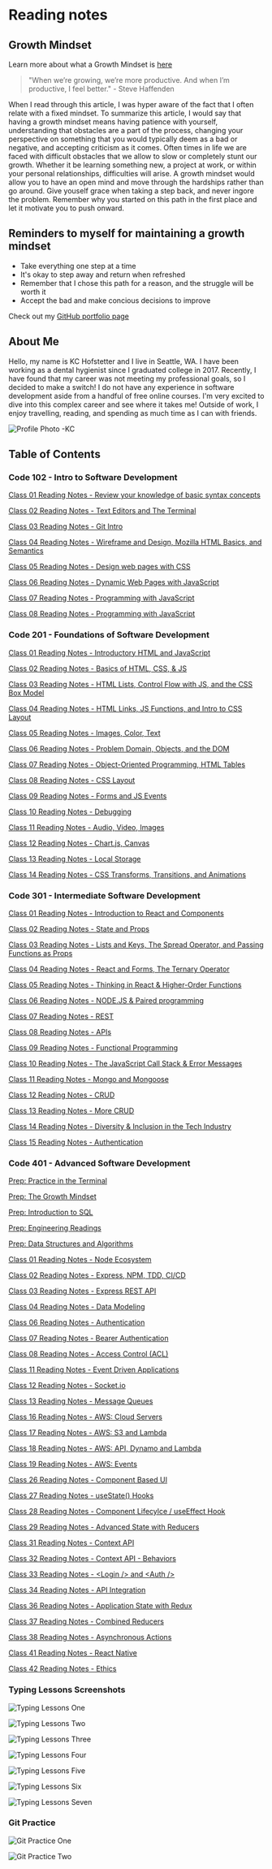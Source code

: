 # Reading notes

## Growth Mindset

Learn more about what a Growth Mindset is [here](https://www.atlassian.com/blog/inside-atlassian/growth-mindset)
>"When we’re growing, we’re more productive. And when I’m productive, I feel better." - Steve Haffenden

When I read through this article, I was hyper aware of the fact that I often relate with a fixed mindset. To summarize this article, I would say that having a growth mindset means having patience with yourself, understanding that obstacles are a part of the process, changing your perspective on something that you would typically deem as a bad or negative, and accepting criticism as it comes. Often times in life we are faced with difficult obstacles that we allow to slow or completely stunt our growth. Whether it be learning something new, a project at work, or within your personal relationships, difficulties will arise. A growth mindset would allow you to have an open mind and move through the hardships rather than go around. Give youself grace when taking a step back, and never ingore the problem. Remember why you started on this path in the first place and let it motivate you to push onward.

## Reminders to myself for maintaining a growth mindset

- Take everything one step at a time
- It's okay to step away and return when refreshed
- Remember that I chose this path for a reason, and the struggle will be worth it
- Accept the bad and make concious decisions to improve

Check out my [GitHub portfolio page](https://github.com/khofstetter94)

## About Me

Hello, my name is KC Hofstetter and I live in Seattle, WA. I have been working as a dental hygienist since I graduated college in 2017. Recently, I have found that my career was not meeting my professional goals, so I decided to make a switch! I do not have any experience in software development aside from a handful of free online courses. I'm very excited to dive into this complex career and see where it takes me! Outside of work, I enjoy travelling, reading, and spending as much time as I can with friends.

![Profile Photo -KC](https://user-images.githubusercontent.com/103529449/163075585-aee3aa16-5ee3-4cfa-b80a-c6a9d74209ea.jpg)

## Table of Contents

### Code 102 - Intro to Software Development

[Class 01 Reading Notes - Review your knowledge of basic syntax concepts](https://khofstetter94.github.io/reading-notes/class-102/class-01-reading-notes)

[Class 02 Reading Notes - Text Editors and The Terminal](https://khofstetter94.github.io/reading-notes/class-102/class-02-reading-notes)

[Class 03 Reading Notes - Git Intro](https://khofstetter94.github.io/reading-notes/class-102/class-03-reading-notes)

[Class 04 Reading Notes - Wireframe and Design, Mozilla HTML Basics, and Semantics](https://khofstetter94.github.io/reading-notes/class-102/class-04-reading-notes)

[Class 05 Reading Notes - Design web pages with CSS](https://khofstetter94.github.io/reading-notes/class-102/class-05-reading-notes)

[Class 06 Reading Notes - Dynamic Web Pages with JavaScript](https://khofstetter94.github.io/reading-notes/class-102/class-06-reading-notes)

[Class 07 Reading Notes - Programming with JavaScript](https://khofstetter94.github.io/reading-notes/class-102/class-07-reading-notes)

[Class 08 Reading Notes - Programming with JavaScript](https://khofstetter94.github.io/reading-notes/class-102/class-08-reading-notes)

### Code 201 - Foundations of Software Development

[Class 01 Reading Notes - Introductory HTML and JavaScript](https://khofstetter94.github.io/reading-notes/class-201/201-class-01-reading-notes)

[Class 02 Reading Notes - Basics of HTML, CSS, & JS](https://khofstetter94.github.io/reading-notes/class-201/201-class-02-reading-notes)

[Class 03 Reading Notes - HTML Lists, Control Flow with JS, and the CSS Box Model](https://khofstetter94.github.io/reading-notes/class-201/201-class-03-reading-notes)

[Class 04 Reading Notes - HTML Links, JS Functions, and Intro to CSS Layout](https://khofstetter94.github.io/reading-notes/class-201/201-class-04-reading-notes)

[Class 05 Reading Notes - Images, Color, Text](https://khofstetter94.github.io/reading-notes/class-201/201-class-05-reading-notes)

[Class 06 Reading Notes - Problem Domain, Objects, and the DOM](https://khofstetter94.github.io/reading-notes/class-201/201-class-06-reading-notes)

[Class 07 Reading Notes - Object-Oriented Programming, HTML Tables](https://khofstetter94.github.io/reading-notes/class-201/201-class-07-reading-notes)

[Class 08 Reading Notes - CSS Layout](https://khofstetter94.github.io/reading-notes/class-201/201-class-08-reading-notes)

[Class 09 Reading Notes - Forms and JS Events](https://khofstetter94.github.io/reading-notes/class-201/201-class-09-reading-notes)

[Class 10 Reading Notes - Debugging](https://khofstetter94.github.io/reading-notes/class-201/201-class-10-reading-notes)

[Class 11 Reading Notes - Audio, Video, Images](https://khofstetter94.github.io/reading-notes/class-201/201-class-11-reading-notes)

[Class 12 Reading Notes - Chart.js, Canvas](https://khofstetter94.github.io/reading-notes/class-201/201-class-12-reading-notes)

[Class 13 Reading Notes - Local Storage](https://khofstetter94.github.io/reading-notes/class-201/201-class-13-reading-notes)

[Class 14 Reading Notes - CSS Transforms, Transitions, and Animations](https://khofstetter94.github.io/reading-notes/class-201/201-class-14-reading-notes)

### Code 301 - Intermediate Software Development

[Class 01 Reading Notes - Introduction to React and Components](https://khofstetter94.github.io/reading-notes/class-301/301-class-01-reading-notes)

[Class 02 Reading Notes - State and Props](https://khofstetter94.github.io/reading-notes/class-301/301-class-02-reading-notes)

[Class 03 Reading Notes - Lists and Keys, The Spread Operator, and Passing Functions as Props](https://khofstetter94.github.io/reading-notes/class-301/301-class-03-reading-notes)

[Class 04 Reading Notes - React and Forms, The Ternary Operator](https://khofstetter94.github.io/reading-notes/class-301/301-class-04-reading-notes)

[Class 05 Reading Notes - Thinking in React & Higher-Order Functions](https://khofstetter94.github.io/reading-notes/class-301/301-class-05-reading-notes)

[Class 06 Reading Notes - NODE.JS & Paired programming](https://khofstetter94.github.io/reading-notes/class-301/301-class-06-reading-notes)

[Class 07 Reading Notes - REST](https://khofstetter94.github.io/reading-notes/class-301/301-class-07-reading-notes)

[Class 08 Reading Notes - APIs](https://khofstetter94.github.io/reading-notes/class-301/301-class-08-reading-notes)

[Class 09 Reading Notes - Functional Programming](https://khofstetter94.github.io/reading-notes/class-301/301-class-09-reading-notes)

[Class 10 Reading Notes - The JavaScript Call Stack & Error Messages](https://khofstetter94.github.io/reading-notes/class-301/301-class-10-reading-notes)

[Class 11 Reading Notes - Mongo and Mongoose](https://khofstetter94.github.io/reading-notes/class-301/301-class-11-reading-notes)

[Class 12 Reading Notes - CRUD](https://khofstetter94.github.io/reading-notes/class-301/301-class-12-reading-notes)

[Class 13 Reading Notes - More CRUD](https://khofstetter94.github.io/reading-notes/class-301/301-class-13-reading-notes)

[Class 14 Reading Notes - Diversity & Inclusion in the Tech Industry](https://khofstetter94.github.io/reading-notes/class-301/301-class-14-reading-notes)

[Class 15 Reading Notes - Authentication](https://khofstetter94.github.io/reading-notes/class-301/301-class-15-reading-notes)

### Code 401 - Advanced Software Development

[Prep: Practice in the Terminal](https://khofstetter94.github.io/reading-notes/class-401/401-prep-practice-in-the-terminal)

[Prep: The Growth Mindset](https://khofstetter94.github.io/reading-notes/class-401/401-prep-the-growth-mindset)

[Prep: Introduction to SQL](https://khofstetter94.github.io/reading-notes/class-401/401-prep-introduction-to-sql)

[Prep: Engineering Readings](https://khofstetter94.github.io/reading-notes/class-401/401-prep-engineering-readings)

[Prep: Data Structures and Algorithms](https://khofstetter94.github.io/reading-notes/class-401/401-prep-data-structures-and-algorithms)

[Class 01 Reading Notes - Node Ecosystem](https://khofstetter94.github.io/reading-notes/class-401/401-class-01-reading-notes)

[Class 02 Reading Notes - Express, NPM, TDD, CI/CD](https://khofstetter94.github.io/reading-notes/class-401/401-class-02-reading-notes)

[Class 03 Reading Notes - Express REST API](https://khofstetter94.github.io/reading-notes/class-401/401-class-03-reading-notes)

[Class 04 Reading Notes - Data Modeling](https://khofstetter94.github.io/reading-notes/class-401/401-class-04-reading-notes)

[Class 06 Reading Notes - Authentication](https://khofstetter94.github.io/reading-notes/class-401/401-class-06-reading-notes)

[Class 07 Reading Notes - Bearer Authentication](https://khofstetter94.github.io/reading-notes/class-401/401-class-07-reading-notes)

[Class 08 Reading Notes - Access Control (ACL)](https://khofstetter94.github.io/reading-notes/class-401/401-class-08-reading-notes)

[Class 11 Reading Notes - Event Driven Applications](https://khofstetter94.github.io/reading-notes/class-401/401-class-11-reading-notes)

[Class 12 Reading Notes - Socket.io](https://khofstetter94.github.io/reading-notes/class-401/401-class-12-reading-notes)

[Class 13 Reading Notes - Message Queues](https://khofstetter94.github.io/reading-notes/class-401/401-class-13-reading-notes)

[Class 16 Reading Notes - AWS: Cloud Servers](https://khofstetter94.github.io/reading-notes/class-401/401-class-16-reading-notes)

[Class 17 Reading Notes - AWS: S3 and Lambda](https://khofstetter94.github.io/reading-notes/class-401/401-class-17-reading-notes)

[Class 18 Reading Notes - AWS: API, Dynamo and Lambda](https://khofstetter94.github.io/reading-notes/class-401/401-class-18-reading-notes)

[Class 19 Reading Notes - AWS: Events](https://khofstetter94.github.io/reading-notes/class-401/401-class-19-reading-notes)

[Class 26 Reading Notes - Component Based UI](https://khofstetter94.github.io/reading-notes/class-401/401-class-26-reading-notes)

[Class 27 Reading Notes - useState() Hooks](https://khofstetter94.github.io/reading-notes/class-401/401-class-27-reading-notes)

[Class 28 Reading Notes - Component Lifecylce / useEffect Hook](https://khofstetter94.github.io/reading-notes/class-401/401-class-28-reading-notes)

[Class 29 Reading Notes - Advanced State with Reducers](https://khofstetter94.github.io/reading-notes/class-401/401-class-29-reading-notes)

[Class 31 Reading Notes - Context API](https://khofstetter94.github.io/reading-notes/class-401/401-class-31-reading-notes)

[Class 32 Reading Notes - Context API - Behaviors](https://khofstetter94.github.io/reading-notes/class-401/401-class-32-reading-notes)

[Class 33 Reading Notes - \<Login /> and \<Auth />](https://khofstetter94.github.io/reading-notes/class-401/401-class-33-reading-notes)

[Class 34 Reading Notes - API Integration](https://khofstetter94.github.io/reading-notes/class-401/401-class-34-reading-notes)

[Class 36 Reading Notes - Application State with Redux](https://khofstetter94.github.io/reading-notes/class-401/401-class-36-reading-notes)

[Class 37 Reading Notes - Combined Reducers](https://khofstetter94.github.io/reading-notes/class-401/401-class-37-reading-notes)

[Class 38 Reading Notes - Asynchronous Actions](https://khofstetter94.github.io/reading-notes/class-401/401-class-38-reading-notes)

[Class 41 Reading Notes - React Native](https://khofstetter94.github.io/reading-notes/class-401/401-class-41-reading-notes)

[Class 42 Reading Notes - Ethics](https://khofstetter94.github.io/reading-notes/class-401/401-class-42-reading-notes)

### Typing Lessons Screenshots

![Typing Lessons One](/img/one.png)

![Typing Lessons Two](/img/two.png)

![Typing Lessons Three](/img/three.png)

![Typing Lessons Four](/img/four.png)

![Typing Lessons Five](/img/five.png)

![Typing Lessons Six](/img/six.png)

![Typing Lessons Seven](/img/seven.png)

### Git Practice

![Git Practice One](/img/git-practice-one.png)

![Git Practice Two](/img/git-practice-two.png)
